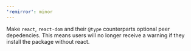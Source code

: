 ```yaml
---
'remirror': minor
---
```


Make `react`, `react-dom` and their `@type` counterparts optional peer depedencies. This means users will no longer receive a warning if they install the package without react.
